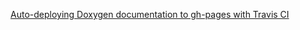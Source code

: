 [Auto-deploying Doxygen documentation to gh-pages with Travis CI](https://gist.github.com/vidavidorra/548ffbcdae99d752da02)